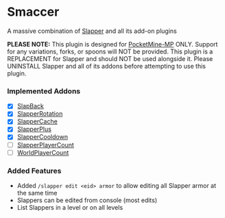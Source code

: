 # Smaccer
A massive combination of [Slapper](https://github.com/jojoe77777/Slapper) and all its add-on plugins

**PLEASE NOTE:** This plugin is designed for [PocketMine-MP](https://github.com/pmmp/PocketMine-MP) ONLY. Support for any variations, forks, or spoons will NOT be provided. This plugin is a REPLACEMENT for Slapper and should NOT be used alongside it. Please UNINSTALL Slapper and all of its addons before attempting to use this plugin.

### Implemented Addons
- [X] [SlapBack](https://github.com/jojoe77777/SlapBack)
- [X] [SlapperRotation](https://github.com/jojoe77777/SlapperRotation)
- [X] [SlapperCache](https://github.com/jojoe77777/SlapperCache)
- [X] [SlapperPlus](https://github.com/jojoe77777/SlapperPlus)
- [X] [SlapperCooldown](https://github.com/jojoe77777/SlapperCooldown)
- [ ] [SlapperPlayerCount](https://github.com/ethaniccc/SlapperPlayerCount)
- [ ] [WorldPlayerCount](https://github.com/xXKHaLeD098Xx/WorldPlayerCount)

### Added Features
* Added `/slapper edit <eid> armor` to allow editing all Slapper armor at the same time
* Slappers can be edited from console (most edits)
* List Slappers in a level or on all levels
